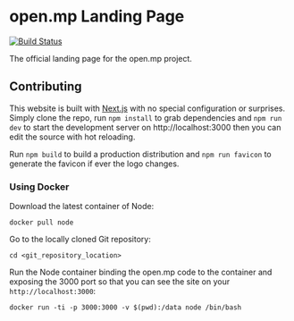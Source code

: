 # open.mp Landing Page

[![Build Status](https://travis-ci.org/openmultiplayer/homepage.svg?branch=master)](https://travis-ci.org/openmultiplayer/homepage)

The official landing page for the open.mp project.

## Contributing

This website is built with [Next.js](https://nextjs.org/) with no special configuration or surprises. Simply clone the
repo, run `npm install` to grab dependencies and `npm run dev` to start the development server on http://localhost:3000
then you can edit the source with hot reloading.

Run `npm build` to build a production distribution and `npm run favicon` to generate the favicon if ever the logo
changes.

### Using Docker

Download the latest container of Node:

`docker pull node`

Go to the locally cloned Git repository:

`cd <git_repository_location>`

Run the Node container binding the open.mp code to the container and exposing the 3000 port so that you can see the site on your `http://localhost:3000`:

`docker run -ti -p 3000:3000 -v $(pwd):/data node /bin/bash`
